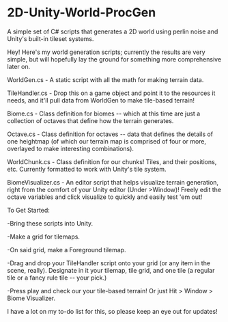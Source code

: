 # 2D-Unity-World-ProcGen
A simple set of C# scripts that generates a 2D world using perlin noise and Unity's built-in tileset systems.

Hey! Here's my world generation scripts; currently the results are very simple, but will hopefully lay the ground for something more comprehensive later on.

WorldGen.cs - A static script with all the math for making terrain data.

TileHandler.cs - Drop this on a game object and point it to the resources it needs, and it'll pull data from WorldGen to make tile-based terrain!

Biome.cs - Class definition for biomes -- which at this time are just a collection of octaves that define how the terrain generates.

Octave.cs - Class definition for octaves -- data that defines the details of one heightmap (of which our terrain map is comprised of four or more, overlayed to make interesting combinations).

WorldChunk.cs - Class definition for our chunks! Tiles, and their positions, etc. Currently formatted to work with Unity's tile system.

BiomeVisualizer.cs - An editor script that helps visualize terrain generation, right from the comfort of your Unity editor (Under >Window)! Freely edit the octave variables and click visualize to quickly and easily test 'em out!


To Get Started:

-Bring these scripts into Unity.

-Make a grid for tilemaps.

-On said grid, make a Foreground tilemap.

-Drag and drop your TileHandler script onto your grid (or any item in the scene, really). Designate in it your tilemap, tile grid, and one tile (a regular tile or a fancy rule tile -- your pick.)

-Press play and check our your tile-based terrain! Or just Hit > Window > Biome Visualizer.


I have a lot on my to-do list for this, so please keep an eye out for updates!

